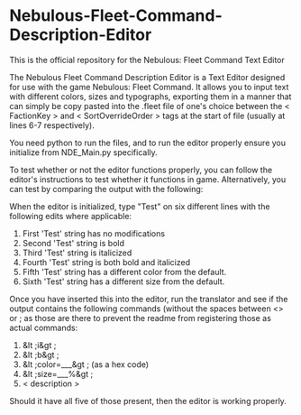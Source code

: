 # Nebulous-Fleet-Command-Description-Editor
This is the official repository for the Nebulous: Fleet Command Text Editor

The Nebulous Fleet Command Description Editor is a Text Editor designed for use with the game Nebulous: Fleet Command. It allows you to input text with different colors, sizes and typographs, exporting them in a manner that can simply be copy pasted into the .fleet file of one's choice between the < FactionKey > and < SortOverrideOrder > tags at the start of file (usually at lines 6-7 respectively).

You need python to run the files, and to run the editor properly ensure you initialize from NDE_Main.py specifically.

To test whether or not the editor functions properly, you can follow the editor's instructions to test whether it functions in game. Alternatively, you can test by comparing the output with the following:

When the editor is initialized, type "Test" on six different lines with the following edits where applicable:
1. First 'Test' string has no modifications
2. Second 'Test' string is bold
3. Third 'Test' string is italicized
4. Fourth 'Test' string is both bold and italicized
5. Fifth 'Test' string has a different color from the default.
6. Sixth 'Test' string has a different size from the default.

Once you have inserted this into the editor, run the translator and see if the output contains the following commands (without the spaces between <> or ; as those are there to prevent the readme from registering those as actual commands:

1. &lt ;i&gt ;
2. &lt ;b&gt ;
3. &lt ;color=___&gt ; (as a hex code)
4. &lt ;size=___%&gt ;
5. < description >

Should it have all five of those present, then the editor is working properly.
